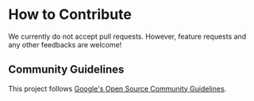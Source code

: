 # How to Contribute

We currently do not accept pull requests. However, feature requests and any
other feedbacks are welcome!

## Community Guidelines

This project follows
[Google's Open Source Community Guidelines](https://opensource.google/conduct/).
